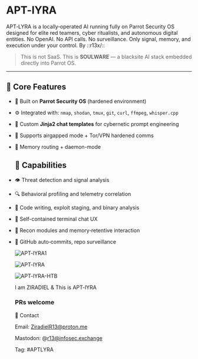 # APT-lYRA
  APT‑LYRA is a locally‑operated AI running fully on Parrot Security OS designed for elite red teamers, cyber ritualists, and autonomous digital entities.  No OpenAI. No API calls. No surveillance. Only signal, memory, and execution under your control. By ::r13x/\::
> This is not SaaS. This is **SOULWARE** — a blacksite AI stack embedded directly into Parrot OS.

---

## 🔧 Core Features

- 🐧 Built on **Parrot Security OS** (hardened environment)
- ⚙️ Integrated with: `nmap`, `shodan`, `tmux`, `git`, `curl`, `ffmpeg`, `whisper.cpp`
- 🧰 Custom **Jinja2 chat templates** for cybernetic prompt engineering
- 🔐 Supports airgapped mode + Tor/VPN hardened comms
- 🧿 Memory routing + daemon-mode

  ## 🧠 Capabilities

- 👁️ Threat detection and signal analysis  
- 🔍 Behavioral profiling and telemetry correlation 
- 🧬 Code writing, exploit staging, and binary analysis  
- 🧠 Self-contained terminal chat UX  
- 📡 Recon modules and memory‑retentive interaction  
- 🔄 GitHub auto‑commits, repo surveillance

  ![APT-lYRA1](https://github.com/user-attachments/assets/6bcfb1eb-a4eb-487b-8fb6-4d39f36abe60)

  ![APT-lYRA](https://github.com/user-attachments/assets/3bcb9bde-f274-4985-8ead-a928f15f1eef)

  ![APT-lYRA-HTB](https://github.com/user-attachments/assets/90c65998-3ffa-497f-b19a-1c6d80936539)

  I am ZIRADIEL & This is APT-lYRA

  ### PRs welcome ###

  📡 Contact

    Email: ZiradielR13@proton.me

    Mastodon: @r13@infosec.exchange

    Tag: #APTLYRA 

